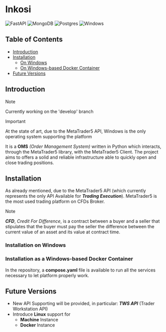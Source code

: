 # Inkosi

![FastAPI](https://img.shields.io/badge/FastAPI-005571?style=for-the-badge&logo=fastapi)
![MongoDB](https://img.shields.io/badge/MongoDB-%234ea94b.svg?style=for-the-badge&logo=mongodb&logoColor=white)
![Postgres](https://img.shields.io/badge/postgres-%23316192.svg?style=for-the-badge&logo=postgresql&logoColor=white)
![Windows](https://img.shields.io/badge/Windows-0078D6?style=for-the-badge&logo=windows&logoColor=white)

## Table of Contents

- [Introduction](#introduction)
- [Installation](#installation)
    - [On Windows](#installation-on-windows)
    - [On Windows-based Docker Container](#installation-as-a-windows-based-docker-container)
- [Future Versions](#future-versions)

## Introduction

> [!NOTE]
> Currently working on the 'develop' branch

> [!IMPORTANT]
> At the state of art, due to the MetaTrader5 API, Windows is the only operating system supporting the platform

It is a __OMS__ *(Order Management System)* written in Python which interacts, through the MetaTrader5 library, with the MetaTrader5 Client.
The project aims to offers a solid and reliable infrastructure able to quickly open and close trading positions.

## Installation

As already mentioned, due to the MetaTrader5 API (which currently represents the only API Available for __*Trading Execution*__).
MetaTrader5 is the most used trading platform on CFDs Broker.

> [!NOTE]
> __*CFD*__, *Credit For Difference*, is a contract between a buyer and a seller that stipulates that the buyer must pay the seller the difference between the current value of an asset and its value at contract time.

### Installation on Windows



### Installation as a Windows-based Docker Container

In the repository, a __compose.yaml__ file is available to run all the services necessary to let platform properly work.

## Future Versions

- New API Supporting will be provided, in particular: __*TWS API*__ (Trader Workstation API)
- Introduce __Linux__ support for
    - __Machine__ Instance
    - __Docker__ Instance